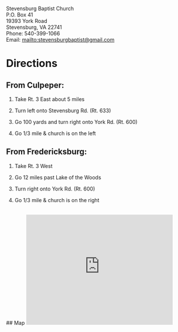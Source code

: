 Stevensburg Baptist Church  
P.O. Box 41  
19393 York Road  
Stevensburg, VA 22741  
Phone: 540-399-1066  
Email: <mailto:stevensburgbaptist@gmail.com>    

# Directions

## From Culpeper:  

1. Take Rt. 3 East about 5 miles<br>

2. Turn left onto Stevensburg Rd. (Rt. 633)<br>

3. Go 100 yards and turn right onto York Rd. (Rt. 600)<br>

4. Go 1/3 mile & church is on the left<br>


## From Fredericksburg:  

1. Take Rt. 3 West<br>

2. Go 12 miles past Lake of the Woods<br>

3. Turn right onto York Rd. (Rt. 600)<br>

4. Go 1/3 mile & church is on the right<br>

<br>
## Map  
  
<iframe src="https://www.google.com/maps/embed?pb=!1m18!1m12!1m3!1d12499.702994218242!2d-77.89489099999999!3d38.443183999999995!2m3!1f0!2f0!3f0!3m2!1i1024!2i768!4f13.1!3m3!1m2!1s0x89b69dd81c9e0d13%3A0xc1097983af277115!2s19393+York+Rd%2C+Stevensburg%2C+VA+22741!5e0!3m2!1sen!2sus!4v1513884212578" width="400" height="300" frameborder="0" style="border:0" allowfullscreen></iframe>
